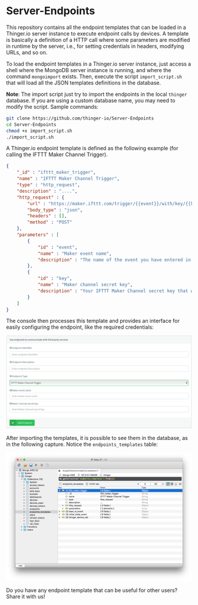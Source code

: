 # Server-Endpoints

This repository contains all the endpoint templates that can be loaded in a Thinger.io server instance to execute endpoint calls by devices. A template is basically a definition of a HTTP call where some parameters are modified in runtime by the server, i.e., for setting credentials in headers, modifying URLs, and so on.  

To load the endpoint templates in a Thinger.io server instance, just access a shell where the MongoDB server instance is running, and where the command `mongoimport` exists. Then, execute the script `import_script.sh` that will load all the JSON templates definitions in the database.

**Note**: The import script just try to import the endpoints in the local `thinger` database. If you are using a custom database name, you may need to modify the script. Sample commands:


```bash
git clone https://github.com/thinger-io/Server-Endpoints
cd Server-Endpoints
chmod +x import_script.sh
./import_script.sh
```

A Thinger.io endpoint template is defined as the following example (for calling the IFTTT Maker Channel Trigger).


```json
{
    "_id" : "ifttt_maker_trigger",
    "name" : "IFTTT Maker Channel Trigger",
    "type" : "http_request",
    "description" : "....",
    "http_request" : {
        "url" : "https://maker.ifttt.com/trigger/{{event}}/with/key/{{key}}",
        "body_type" : "json",
        "headers" : [],
        "method" : "POST"
    },
    "parameters" : [ 
        {
            "id" : "event",
            "name" : "Maker event name",
            "description" : "The name of the event you have entered in the IFTTT Maker Channel while configuring the trigger channel, like \"button_pressed\" or \"front_door_opened\"."
        }, 
        {
            "id" : "key",
            "name" : "Maker channel secret key",
            "description" : "Your IFTTT Maker Channel secret key that will allow call your defined Maker events."
        }
    ]
}
```

The console then processes this template and provides an interface for easily configuring the endpoint, like the required credentials:

<p align="center">
<img src="resources/ifttt_maker_channel.png">
</p>

After importing the templates, it is possible to see them in the database, as in the following capture. Notice the `endpoints_templates` table:

<p align="center">
<img src="resources/mongodb.png">
</p>

Do you have any endpoint template that can be useful for other users? Share it with us!